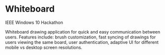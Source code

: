 # Whiteboard
IEEE Windows 10 Hackathon

Whiteboard drawing application for quick and easy communication between users. Features include: brush customization, fast syncing of drawings for users viewing the same board, user authentication, adaptive UI for different mobile vs desktop screen resolutions.
